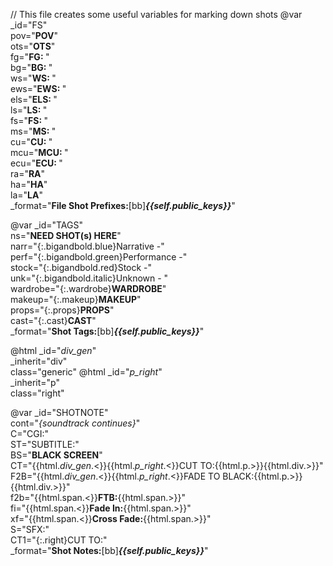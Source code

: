 // This file creates some useful variables for marking down shots
@var _id="FS" \
     pov="**POV**"   \
     ots="**OTS**"   \
     fg="**FG:&nbsp;**"   \
     bg="**BG:&nbsp;**"   \
     ws="**WS:&nbsp;**"   \
     ews="**EWS:&nbsp;**"   \
     els="**ELS:&nbsp;**"   \
     ls="**LS:&nbsp;**"   \
     fs="**FS:&nbsp;**"   \
     ms="**MS:&nbsp;**"   \
     cu="**CU:&nbsp;**"   \
     mcu="**MCU:&nbsp;**"   \
     ecu="**ECU:&nbsp;**"   \
     ra="**RA**"   \
     ha="**HA**"   \
     la="**LA**"   \
     _format="**File Shot Prefixes:**[bb]***{{self._public_keys_}}***"

@var _id="TAGS" \
     ns="**NEED SHOT(s) HERE**" \
     narr="{:.bigandbold.blue}Narrative -" \
     perf="{:.bigandbold.green}Performance -" \
     stock="{:.bigandbold.red}Stock -" \
     unk="{:.bigandbold.italic}Unknown - " \
     wardrobe="{:.wardrobe}**WARDROBE**" \
     makeup="{:.makeup}**MAKEUP**" \
     props="{:.props}**PROPS**" \
     cast="{:.cast}**CAST**" \
     _format="**Shot Tags:**[bb]***{{self._public_keys_}}***"

@html _id="_div_gen_" \
      _inherit="div" \
      class="generic"
@html _id="_p_right_" \
      _inherit="p" \
      class="right"

@var _id="SHOTNOTE" \
     cont="*{soundtrack continues}*"    \
     C="CGI:"    \
     ST="SUBTITLE:"    \
     BS="**BLACK SCREEN**"    \
     CT="{{html._div_gen_.<}}{{html._p_right_.<}}CUT TO:{{html.p.>}}{{html.div.>}}"    \
     F2B="{{html._div_gen_.<}}{{html._p_right_.<}}FADE TO BLACK:{{html.p.>}}{{html.div.>}}"    \
     f2b="{{html.span.<}}**FTB:**{{html.span.>}}"    \
     fi="{{html.span.<}}**Fade In:**{{html.span.>}}"    \
     xf="{{html.span.<}}**Cross Fade:**{{html.span.>}}"    \
     S="SFX:"    \
     CT1="{:.right}CUT TO:"    \
     _format="**Shot Notes:**[bb]***{{self._public_keys_}}***"
